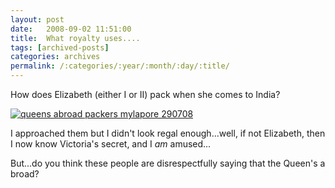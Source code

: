 ```yaml
---
layout: post
date:	2008-09-02 11:51:00
title:  What royalty uses....
tags: [archived-posts]
categories: archives
permalink: /:categories/:year/:month/:day/:title/
---
```

How does Elizabeth (either I or II)  pack when she comes to India?


<a href="http://s297.photobucket.com/albums/mm205/depontis/?action=view&current=IMG_3844.jpg" target="_blank"><img src="http://i297.photobucket.com/albums/mm205/depontis/IMG_3844.jpg" border="0" alt="queens abroad packers mylapore 290708"></a>


I approached them but I didn't look regal enough...well, if not Elizabeth, then I now know Victoria's secret, and I *am* amused...

But...do you think these people are disrespectfully saying that the Queen's a broad?

